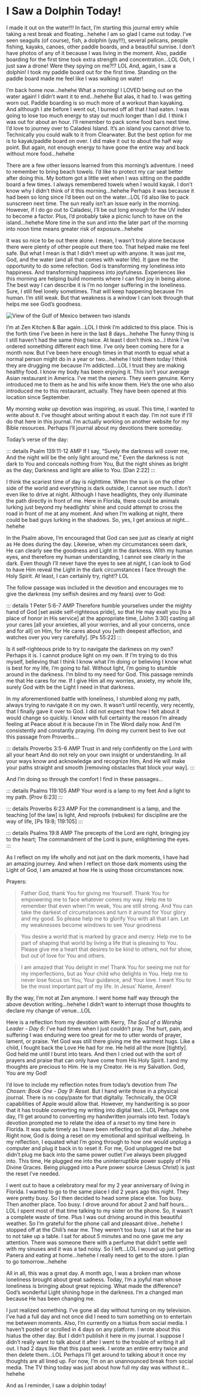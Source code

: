 # I Saw a Dolphin Today!

I made it out on the water!!! In fact, I’m starting this journal entry while taking a rest break and floating…hehehe I am so glad I came out today. I’ve seen seagulls (of course), fish, a dolphin (yay!!!), several pelicans, people fishing, kayaks, canoes, other paddle boards, and a beautiful sunrise. I don’t have photos of any of it because I was living in the moment. Also, paddle boarding for the first time took extra strength and concentration…LOL Ooh, I just saw a drone! Were they spying on me?!? LOL And, again, I saw a dolphin! I took my paddle board out for the first time. Standing on the paddle board made me feel like I was walking on water!

I’m back home now…hehehe What a morning! I LOVED being out on the water again! I didn’t want it to end…hehehe But alas, it had to. I was getting worn out. Paddle boarding is so much more of a workout than kayaking. And although I ate before I went out, I burned off all that I had eaten. I was going to lose too much energy to stay out much longer than I did. I think I was out for about an hour. I’ll remember to pack some food bars next time. I’d love to journey over to Caladesi Island. It’s an island you cannot drive to. Technically you could walk to it from Clearwater. But the best option for me is to kayak/paddle board on over. I did make it out to about the half way point. But again, not enough energy to have gone the entire way and back without more food…hehehe

There are a few other lessons learned from this morning’s adventure. I need to remember to bring beach towels. I’d like to protect my car seat better after doing this. My bottom got a little wet when I was sitting on the paddle board a few times. I always remembered towels when I would kayak. I don’t know why I didn’t think of it this morning…hehehe Perhaps it was because it had been so long since I’d been out on the water…LOL I’d also like to pack sunscreen next time. The sun really isn’t an issue early in the morning. However, if I do go out to Caladesi, I’ll be out long enough for the UV index to become a factor. Plus, I’d probably take a picnic lunch to have on the island…hehehe More time in the sun and into the later part of the morning into noon time means greater risk of exposure…hehehe

It was so nice to be out there alone. I mean, I wasn’t truly alone because there were plenty of other people out there too. That helped make me feel safe. But what I mean is that I didn’t meet up with anyone. It was just me, God, and the water (and all that comes with water life). It gave me the opportunity to do some refection. God is transforming my loneliness into happiness. And transforming happiness into joyfulness. Experiences like this morning are helping build moments where I can find joy in being alone. The best way I can describe it is I’m no longer suffering in the loneliness. Sure, I still feel lonely sometimes. That will keep happening because I’m human. I’m still weak. But that weakness is a window I can look through that helps me see God’s goodness.

![View of the Gulf of Mexico between two islands](./media/IMG_6374.jpeg)

I’m at Zen Kitchen & Bar again…LOL I think I’m addicted to this place. This is the forth time I’ve been in here in the last 8 days…hehehe The funny thing is I still haven’t had the same thing twice. At least I don’t think so…I think I’ve ordered something different each time. I’ve only been coming here for a month now. But I’ve been here enough times in that month to equal what a normal person might do in a year or two…hehehe I told them today I think they are drugging me because I’m addicted…LOL I trust they are making healthy food. I know my body has been enjoying it. This isn’t your average Asian restaurant in America. I’ve met the *owners*. They seem genuine. Kerry introduced me to them as he and his wife know them. He’s the one who also introduced me to this restaurant, actually. They have been opened at this location since September.

My morning *wake up* devotion was inspiring, as usual. This time, I wanted to write about it. I’ve thought about writing about it each day. I’m not sure if I’ll do that here in this journal. I’m actually working on another website for my Bible resources. Perhaps I’ll journal about my devotions there someday.

Today’s verse of the day:

::: details Psalm 139:11-12 AMP
If I say, “Surely the darkness will cover me, And the night will be the only light around me,” Even the darkness is not dark to You and conceals nothing from You, But the night shines as bright as the day; Darkness and light are alike to You. [Dan 2:22]
:::

I think the scariest time of day is nighttime. When the sun is on the other side of the world and everything is dark outside, I cannot see much. I don’t even like to drive at night. Although I have headlights, they only illuminate the path directly in front of me. Here in Florida, there could be animals lurking just beyond my headlights’ shine and could attempt to cross the road in front of me at any moment. And when I’m walking at night, there could be bad guys lurking in the shadows. So, yes, I get anxious at night…hehehe

In the Psalm above, I’m encouraged that God can see just as clearly at night as He does during the day. Likewise, when my circumstances seem dark, He can clearly see the goodness and Light in the darkness. With my human eyes, and therefore my human understanding, I cannot see clearly in the dark. Even though I’ll never have the eyes to see at night, I can look to God to have Him reveal the Light in the dark circumstances I face through the Holy Spirit. At least, I can certainly try, right!? LOL

The follow passage was included in the devotion and encourages me to give the darkness (my selfish desires and my fears) over to God:

::: details 1 Peter 5:6-7 AMP
Therefore humble yourselves under the mighty hand of God [set aside self-righteous pride], so that He may exalt you [to a place of honor in His service] at the appropriate time, [John 3:30] casting all your cares [all your anxieties, all your worries, and all your concerns, once and for all] on Him, for He cares about you [with deepest affection, and watches over you very carefully]. [Ps 55:22]
:::

Is it self-righteous pride to try to navigate the darkness on my own? Perhaps it is. I cannot produce light on my own. If I’m trying to do this myself, believing that I think I know what I’m doing or believing I know what is best for my life, I’m going to fail. Without light, I’m going to stumble around in the darkness. I’m blind to my need for God. This passage reminds me that He cares for me. If I give Him all my worries, anxiety, my whole life, surely God with be the Light I need in that darkness.

In my aforementioned battle with loneliness, I stumbled along my path, always trying to navigate it on my own. It wasn’t until recently, very recently, that I finally gave it over to God. I did not expect that how I felt about it would change so quickly. I know with full certainty the reason I’m already feeling at Peace about it is because I’m in The Word daily now. And I’m consistently and constantly praying. I’m doing my current best to live out this passage from Proverbs…

::: details Proverbs 3:5-6 AMP
Trust in and rely confidently on the Lord with all your heart And do not rely on your own insight or understanding. In all your ways know and acknowledge and recognize Him, And He will make your paths straight and smooth [removing obstacles that block your way].
:::

And I’m doing so through the comfort I find in these passages…

::: details Psalms 119:105 AMP
Your word is a lamp to my feet And a light to my path. [Prov 6:23]
:::

::: details Proverbs 6:23 AMP
For the commandment is a lamp, and the teaching [of the law] is light, And reproofs (rebukes) for discipline are the way of life, [Ps 19:8; 119:105]
:::

::: details Psalms 19:8 AMP
The precepts of the Lord are right, bringing joy to the heart; The commandment of the Lord is pure, enlightening the eyes.
:::

As I reflect on my life wholly and not just on the dark moments, I have had an amazing journey. And when I reflect on those dark moments using the Light of God, I am amazed at how He is using those circumstances now.

Prayers:

> Father God, thank You for giving me Yourself. Thank You for empowering me to face whatever comes my way. Help me to remember that even when I'm weak, You are still strong. And You can take the darkest of circumstances and turn it around for Your glory and my good. So please help me to glorify You with all that I am. Let my weaknesses become windows to see Your goodness

> You desire a world that is marked by grace and mercy. Help me to be part of shaping that world by living a life that is pleasing to You. Please give me a heart that desires to be kind to others, not for show, but out of love for You and others.

> I am amazed that You delight in me! Thank You for seeing me not for my imperfections, but as Your child who delights in You. Help me to never lose focus on You, Your guidance, and Your love. I want You to be the most important part of my life. In Jesus' Name, Amen!

By the way, I’m not at Zen anymore. I went home half way through the above devotion writing…hehehe I didn’t want to interrupt those thoughts to declare my change of venue…LOL

Here is a reflection from my devotion with Kerry, *The Soul of a Worship Leader - Day 6*: I’ve had times when I just couldn’t pray. The hurt, pain, and suffering I was enduring were too great for me to utter words of prayer, lament, or praise. Yet God was still there giving me the warmest hugs. Like a child, I fought back the Love He had for me. He held all the more [tightly]. God held me until I burst into tears. And then I cried out with the sort of prayers and praise that can only have come from His Holy Spirit. I and my thoughts are precious to Him. He is my Creator. He is my Salvation. God, You are my God!

I’d love to include my reflection notes from today’s devotion from *The Chosen: Book One - Day 9: Reset*. But I hand write those in a physical journal. There is no copy/paste for that digitally. Technically, the OCR capabilities of Apple would allow that. However, my handwriting is so poor that it has trouble converting my writing into digital text…LOL Perhaps one day, I’ll get around to converting my handwritten journals into text. Today’s devotion prompted me to relate the idea of a *reset* to my time here in Florida. It was quite timely as I have been reflecting on that all day…hehehe Right now, God is doing a reset on my emotional and spiritual wellbeing. In my reflection, I equated what I’m going through to how one would unplug a computer and plug it back in to reset it. For me, God unplugged me but didn’t plug me back into the same power outlet I’ve always been plugged into. This time, He plugged me into the uninterruptible power supply of His Divine Graces. Being plugged into a Pure power source (Jesus Christ) is just the reset I’ve needed.

I went out to have a celebratory meal for my 2 year anniversary of living in Florida. I wanted to go to the same place I did 2 years ago this night. They were pretty busy. So I then decided to head some place else. Too busy. Then another place. Too busy. I drove around for about 2 and half hours…LOL I spent most of that time talking to my sister on the phone. So, it wasn’t a complete waste of time. Plus I was out driving around in this beautiful weather. So I’m grateful for the phone call and pleasant drive…hehehe I stopped off at the Chili’s near me. They weren’t too busy. I sat at the bar as to not take up a table. I sat for about 5 minutes and no one gave me any attention. There was someone there with a perfume that didn’t settle well with my sinuses and it was a tad noisy. So I left…LOL I wound up just getting Panera and eating at home…hehehe I really need to get to the store. I plan to go tomorrow…hehehe

All in all, this was a great day. A month ago, I was a broken man whose loneliness brought about great sadness. Today, I’m a joyful man whose loneliness is bringing about great rejoicing. What made the difference? God’s wonderful Light shining hope in the darkness. I’m a changed man because He has been changing me.

I just realized something. I’ve gone all day without turning on my television. I’ve had a full day and not once did I need to turn something on to entertain me between moments. Also, I’m currently on a hiatus from social media. I haven’t posted or scrolled in 4 days on any platform. I wrote about this hiatus the other day. But I didn’t publish it here in my journal. I suppose I didn’t really want to talk about it after I went to the trouble of writing it all out. I had 2 days like that this past week. I wrote an entire entry twice and then delete them…LOL Perhaps I’ll get around to talking about it once my thoughts are all lined up. For now, I’m on an unannounced break from social media. The TV thing today was just about how full my day was without it…hehehe

And as I reminder, I saw a dolphin today!